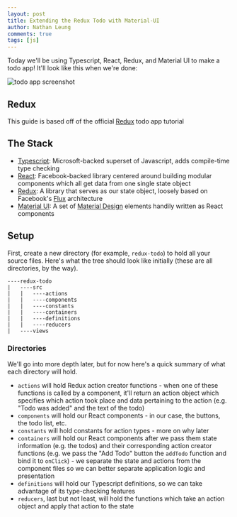 ```yaml
---
layout: post
title: Extending the Redux Todo with Material-UI
author: Nathan Leung
comments: true
tags: [js]
---
```


Today we'll be using Typescript, React, Redux, and Material UI to make a todo app! It'll look like this when we're done:

![todo app screenshot](https://i.imgur.com/QF7Y3Cl.png?1)

## Redux
This guide is based off of the official [Redux](http://redux.js.org/docs/basics/index.html) todo app tutorial  

## The Stack
- [Typescript](http://www.typescriptlang.org/): Microsoft-backed superset of Javascript, adds compile-time type checking
- [React](https://facebook.github.io/react/): Facebook-backed library centered around building modular components which all get data from one single state object
- [Redux](http://redux.js.org/): A library that serves as our state object, loosely based on Facebook's [Flux](http://facebook.github.io/flux/) architecture
- [Material UI](http://www.material-ui.com/): A set of [Material Design](https://material.google.com/) elements handily written as React components

## Setup
First, create a new directory (for example, `redux-todo`) to hold all your source files. Here's what the tree should look like initially (these are all directories, by the way).

```
----redux-todo
|   ----src
|   |   ----actions
|   |   ----components
|   |   ----constants
|   |   ----containers
|   |   ----definitions
|   |   ----reducers
|   ----views
```

### Directories
We'll go into more depth later, but for now here's a quick summary of what each directory will hold.
- `actions` will hold Redux action creator functions - when one of these functions is called by a component, it'll return an action object which specifies which action took place and data pertaining to the action (e.g. "Todo was added" and the text of the todo)
- `components` will hold our React components - in our case, the buttons, the todo list, etc.
- `constants` will hold constants for action types - more on why later
- `containers` will hold our React components after we pass them state information (e.g. the todos) and their corresponding action creator functions (e.g. we pass the "Add Todo" button the `addTodo` function and bind it to `onClick`) - we separate the state and actions from the component files so we can better separate application logic and presentation
- `definitions` will hold our Typescript definitions, so we can take advantage of its type-checking features
- `reducers`, last but not least, will hold the functions which take an action object and apply that action to the state

